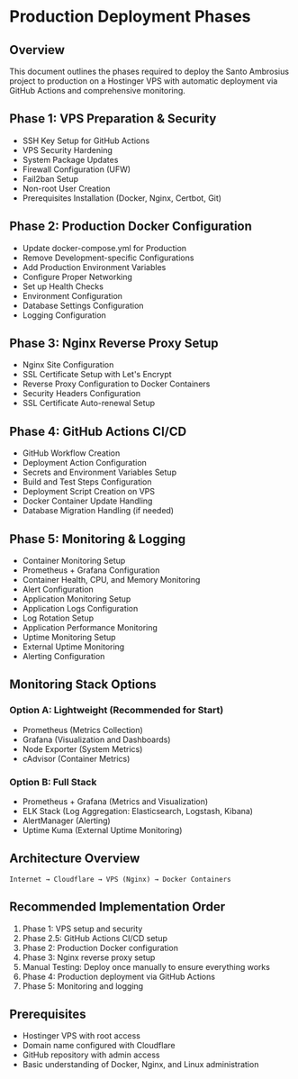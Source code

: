 # Production Deployment Phases

## Overview
This document outlines the phases required to deploy the Santo Ambrosius project to production on a Hostinger VPS with automatic deployment via GitHub Actions and comprehensive monitoring.

## Phase 1: VPS Preparation & Security
- SSH Key Setup for GitHub Actions
- VPS Security Hardening
- System Package Updates
- Firewall Configuration (UFW)
- Fail2ban Setup
- Non-root User Creation
- Prerequisites Installation (Docker, Nginx, Certbot, Git)

## Phase 2: Production Docker Configuration
- Update docker-compose.yml for Production
- Remove Development-specific Configurations
- Add Production Environment Variables
- Configure Proper Networking
- Set up Health Checks
- Environment Configuration
- Database Settings Configuration
- Logging Configuration

## Phase 3: Nginx Reverse Proxy Setup
- Nginx Site Configuration
- SSL Certificate Setup with Let's Encrypt
- Reverse Proxy Configuration to Docker Containers
- Security Headers Configuration
- SSL Certificate Auto-renewal Setup

## Phase 4: GitHub Actions CI/CD
- GitHub Workflow Creation
- Deployment Action Configuration
- Secrets and Environment Variables Setup
- Build and Test Steps Configuration
- Deployment Script Creation on VPS
- Docker Container Update Handling
- Database Migration Handling (if needed)

## Phase 5: Monitoring & Logging
- Container Monitoring Setup
- Prometheus + Grafana Configuration
- Container Health, CPU, and Memory Monitoring
- Alert Configuration
- Application Monitoring Setup
- Application Logs Configuration
- Log Rotation Setup
- Application Performance Monitoring
- Uptime Monitoring Setup
- External Uptime Monitoring
- Alerting Configuration

## Monitoring Stack Options

### Option A: Lightweight (Recommended for Start)
- Prometheus (Metrics Collection)
- Grafana (Visualization and Dashboards)
- Node Exporter (System Metrics)
- cAdvisor (Container Metrics)

### Option B: Full Stack
- Prometheus + Grafana (Metrics and Visualization)
- ELK Stack (Log Aggregation: Elasticsearch, Logstash, Kibana)
- AlertManager (Alerting)
- Uptime Kuma (External Uptime Monitoring)

## Architecture Overview
```
Internet → Cloudflare → VPS (Nginx) → Docker Containers
```

## Recommended Implementation Order
1. Phase 1: VPS setup and security
2. Phase 2.5: GitHub Actions CI/CD setup
3. Phase 2: Production Docker configuration
4. Phase 3: Nginx reverse proxy setup
5. Manual Testing: Deploy once manually to ensure everything works
6. Phase 4: Production deployment via GitHub Actions
7. Phase 5: Monitoring and logging

## Prerequisites
- Hostinger VPS with root access
- Domain name configured with Cloudflare
- GitHub repository with admin access
- Basic understanding of Docker, Nginx, and Linux administration
